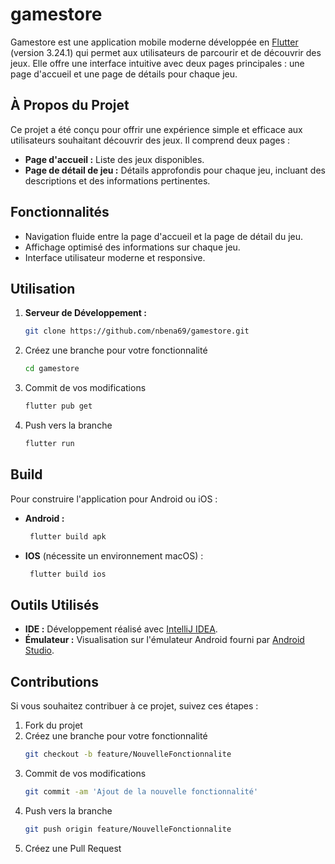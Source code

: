 # gamestore

Gamestore est une application mobile moderne développée en [Flutter](https://github.com/flutter/flutter) (version 3.24.1) qui permet aux utilisateurs de parcourir et de découvrir des jeux. Elle offre une interface intuitive avec deux pages principales : une page d'accueil et une page de détails pour chaque jeu.

## À Propos du Projet

Ce projet a été conçu pour offrir une expérience simple et efficace aux utilisateurs souhaitant découvrir des jeux. Il comprend deux pages :
- **Page d'accueil :** Liste des jeux disponibles.
- **Page de détail de jeu :**  Détails approfondis pour chaque jeu, incluant des descriptions et des informations pertinentes.

## Fonctionnalités

- Navigation fluide entre la page d'accueil et la page de détail du jeu.
- Affichage optimisé des informations sur chaque jeu.
- Interface utilisateur moderne et responsive.

## Utilisation

1. **Serveur de Développement :**
   ```bash
   git clone https://github.com/nbena69/gamestore.git
2. Créez une branche pour votre fonctionnalité
   ```bash
   cd gamestore
3. Commit de vos modifications
   ```bash
   flutter pub get
4. Push vers la branche
   ```bash
   flutter run

## Build

Pour construire l'application pour Android ou iOS :
- **Android :**
  ```bash
   flutter build apk
- **IOS** (nécessite un environnement macOS) :
  ```bash
   flutter build ios

## Outils Utilisés
- **IDE :** Développement réalisé avec [IntelliJ IDEA](https://www.jetbrains.com/idea/).
- **Émulateur :** Visualisation sur l'émulateur Android fourni par [Android Studio](https://developer.android.com/studio?hl=fr).

## Contributions

Si vous souhaitez contribuer à ce projet, suivez ces étapes :

1. Fork du projet
2. Créez une branche pour votre fonctionnalité
   ```bash
   git checkout -b feature/NouvelleFonctionnalite
3. Commit de vos modifications
   ```bash
   git commit -am 'Ajout de la nouvelle fonctionnalité'
4. Push vers la branche
   ```bash
   git push origin feature/NouvelleFonctionnalite
5. Créez une Pull Request
